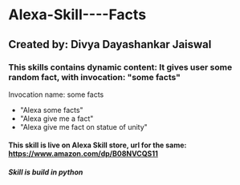 # Alexa-Skill----Facts
## Created by: Divya Dayashankar Jaiswal

### This skills contains dynamic content: It gives user some random fact, with invocation: "some facts"
Invocation name: some facts
<br>
* "Alexa some facts"
* "Alexa give me a fact"
* "Alexa give me fact on statue of unity"

#### This skill is live on Alexa Skill store, url for the same: https://www.amazon.com/dp/B08NVCQS11
##### Skill is build in python
